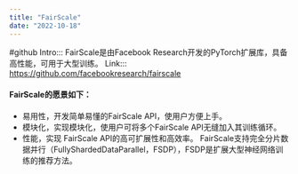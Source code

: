 ```yaml
---
title: "FairScale"
date: "2022-10-18"
---
```

#github
Intro::: FairScale是由Facebook Research开发的PyTorch扩展库，具备高性能，可用于大型训练。
Link::: https://github.com/facebookresearch/fairscale

#### FairScale的愿景如下：
-  易用性，开发简单易懂的FairScale API，使用户方便上手。
-  模块化，实现模块化，使用户可将多个FairScale API无缝加入其训练循环。
-  性能，实现 FairScale API的高可扩展性和高效率。
FairScale支持完全分片数据并行（FullyShardedDataParallel，FSDP），FSDP是扩展大型神经网络训练的推荐方法。